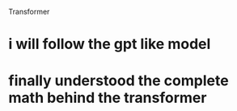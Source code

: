 Transformer
# i will follow the gpt like model 
# finally understood the complete math behind the transformer 
